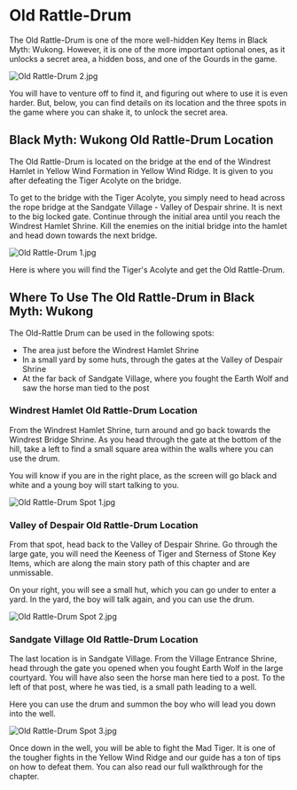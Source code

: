 # Old Rattle-Drum

The Old Rattle-Drum is one of the more well-hidden Key Items in Black Myth: Wukong. However, it is one of the more important optional ones, as it unlocks a secret area, a hidden boss, and one of the Gourds in the game. 

![Old Rattle-Drum 2.jpg](https://oyster.ignimgs.com/mediawiki/apis.ign.com/black-myth-wukong/a/a0/Old_Rattle-Drum_2.jpg)

You will have to venture off to find it, and figuring out where to use it is even harder. But, below, you can find details on its location and the three spots in the game where you can shake it, to unlock the secret area. 

## Black Myth: Wukong Old Rattle-Drum Location

The Old Rattle-Drum is located on the bridge at the end of the Windrest Hamlet in Yellow Wind Formation in Yellow Wind Ridge. It is given to you after defeating the Tiger Acolyte on the bridge. 

To get to the bridge with the Tiger Acolyte, you simply need to head across the rope bridge at the Sandgate Village - Valley of Despair shrine. It is next to the big locked gate. Continue through the initial area until you reach the Windrest Hamlet Shrine. Kill the enemies on the initial bridge into the hamlet and head down towards the next bridge. 

![Old Rattle-Drum 1.jpg](https://oyster.ignimgs.com/mediawiki/apis.ign.com/black-myth-wukong/0/0a/Old_Rattle-Drum_1.jpg)

Here is where you will find the Tiger's Acolyte and get the Old Rattle-Drum. 

## Where To Use The Old Rattle-Drum in Black Myth: Wukong

The Old-Rattle Drum can be used in the following spots: 

  * The area just before the Windrest Hamlet Shrine
  * In a small yard by some huts, through the gates at the Valley of Despair Shrine
  * At the far back of Sandgate Village, where you fought the Earth Wolf and saw the horse man tied to the post

### Windrest Hamlet Old Rattle-Drum Location

From the Windrest Hamlet Shrine, turn around and go back towards the Windrest Bridge Shrine. As you head through the gate at the bottom of the hill, take a left to find a small square area within the walls where you can use the drum. 

You will know if you are in the right place, as the screen will go black and white and a young boy will start talking to you. 

![Old Rattle-Drum Spot 1.jpg](https://oyster.ignimgs.com/mediawiki/apis.ign.com/black-myth-wukong/7/7f/Old_Rattle-Drum_Spot_1.jpg)

### Valley of Despair Old Rattle-Drum Location

From that spot, head back to the Valley of Despair Shrine. Go through the large gate, you will need the Keeness of Tiger and Sterness of Stone Key Items, which are along the main story path of this chapter and are unmissable. 

On your right, you will see a small hut, which you can go under to enter a yard. In the yard, the boy will talk again, and you can use the drum. 

![Old Rattle-Drum Spot 2.jpg](https://oyster.ignimgs.com/mediawiki/apis.ign.com/black-myth-wukong/1/1c/Old_Rattle-Drum_Spot_2.jpg)

### Sandgate Village Old Rattle-Drum Location

The last location is in Sandgate Village. From the Village Entrance Shrine, head through the gate you opened when you fought Earth Wolf in the large courtyard. You will have also seen the horse man here tied to a post. To the left of that post, where he was tied, is a small path leading to a well. 

Here you can use the drum and summon the boy who will lead you down into the well. 

![Old Rattle-Drum Spot 3.jpg](https://oyster.ignimgs.com/mediawiki/apis.ign.com/black-myth-wukong/9/91/Old_Rattle-Drum_Spot_3.jpg)

Once down in the well, you will be able to fight the Mad Tiger. It is one of the tougher fights in the Yellow Wind Ridge and our guide has a ton of tips on how to defeat them. You can also read our full walkthrough for the chapter. 
